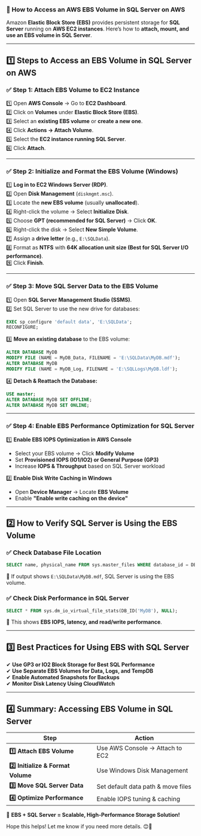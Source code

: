 ### **🔹 How to Access an AWS EBS Volume in SQL Server on AWS**
Amazon **Elastic Block Store (EBS)** provides persistent storage for **SQL Server** running on **AWS EC2 instances**. Here’s how to **attach, mount, and use an EBS volume in SQL Server**.

---

## **1️⃣ Steps to Access an EBS Volume in SQL Server on AWS**
### **✅ Step 1: Attach EBS Volume to EC2 Instance**
1️⃣ Open **AWS Console** → Go to **EC2 Dashboard**.  
2️⃣ Click on **Volumes** under **Elastic Block Store (EBS)**.  
3️⃣ Select an **existing EBS volume** or **create a new one**.  
4️⃣ Click **Actions → Attach Volume**.  
5️⃣ Select the **EC2 instance running SQL Server**.  
6️⃣ Click **Attach**.

---

### **✅ Step 2: Initialize and Format the EBS Volume (Windows)**
1️⃣ **Log in to EC2 Windows Server (RDP)**.  
2️⃣ Open **Disk Management** (`diskmgmt.msc`).  
3️⃣ Locate the **new EBS volume** (usually **unallocated**).  
4️⃣ Right-click the volume → Select **Initialize Disk**.  
5️⃣ Choose **GPT (recommended for SQL Server)** → Click **OK**.  
6️⃣ Right-click the disk → Select **New Simple Volume**.  
7️⃣ Assign a **drive letter** (e.g., `E:\SQLData`).  
8️⃣ Format as **NTFS** with **64K allocation unit size (Best for SQL Server I/O performance)**.  
9️⃣ Click **Finish**.

---

### **✅ Step 3: Move SQL Server Data to the EBS Volume**
1️⃣ Open **SQL Server Management Studio (SSMS)**.  
2️⃣ Set SQL Server to use the new drive for databases:
```sql
EXEC sp_configure 'default data', 'E:\SQLData';
RECONFIGURE;
```
3️⃣ **Move an existing database** to the EBS volume:
```sql
ALTER DATABASE MyDB
MODIFY FILE (NAME = MyDB_Data, FILENAME = 'E:\SQLData\MyDB.mdf');
ALTER DATABASE MyDB
MODIFY FILE (NAME = MyDB_Log, FILENAME = 'E:\SQLLogs\MyDB.ldf');
```
4️⃣ **Detach & Reattach the Database:**
```sql
USE master;
ALTER DATABASE MyDB SET OFFLINE;
ALTER DATABASE MyDB SET ONLINE;
```

---

### **✅ Step 4: Enable EBS Performance Optimization for SQL Server**
1️⃣ **Enable EBS IOPS Optimization in AWS Console**  
   - Select your EBS volume → Click **Modify Volume**  
   - Set **Provisioned IOPS (IO1/IO2) or General Purpose (GP3)**  
   - Increase **IOPS & Throughput** based on SQL Server workload  
   
2️⃣ **Enable Disk Write Caching in Windows**  
   - Open **Device Manager** → Locate **EBS Volume**  
   - Enable **"Enable write caching on the device"**  

---

## **2️⃣ How to Verify SQL Server is Using the EBS Volume**
### **✅ Check Database File Location**
```sql
SELECT name, physical_name FROM sys.master_files WHERE database_id = DB_ID('MyDB');
```
🔹 If output shows `E:\SQLData\MyDB.mdf`, SQL Server is using the EBS volume.

### **✅ Check Disk Performance in SQL Server**
```sql
SELECT * FROM sys.dm_io_virtual_file_stats(DB_ID('MyDB'), NULL);
```
🔹 This shows **EBS IOPS, latency, and read/write performance**.

---

## **3️⃣ Best Practices for Using EBS with SQL Server**
✔ **Use GP3 or IO2 Block Storage for Best SQL Performance**  
✔ **Use Separate EBS Volumes for Data, Logs, and TempDB**  
✔ **Enable Automated Snapshots for Backups**  
✔ **Monitor Disk Latency Using CloudWatch**  

---

## **4️⃣ Summary: Accessing EBS Volume in SQL Server**
| Step | Action |
|------|--------|
| **1️⃣ Attach EBS Volume** | Use AWS Console → Attach to EC2 |
| **2️⃣ Initialize & Format Volume** | Use Windows Disk Management |
| **3️⃣ Move SQL Server Data** | Set default data path & move files |
| **4️⃣ Optimize Performance** | Enable IOPS tuning & caching |

🚀 **EBS + SQL Server = Scalable, High-Performance Storage Solution!**  

Hope this helps! Let me know if you need more details. 😊🚀

